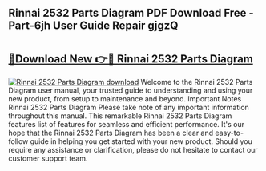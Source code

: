 ## Rinnai 2532 Parts Diagram PDF Download Free - Part-6jh User Guide Repair gjgzQ

# <h2><a href="http://dftd2k.blite.top/?on=Rinnai+2532+Parts+Diagram">🔗Download New 👉🔴 Rinnai 2532 Parts Diagram</a></h2>

[![Rinnai 2532 Parts Diagram download](https://i.imgur.com/lujVjoI.png)](http://dftd2k.blite.top/?on=Rinnai+2532+Parts+Diagram)
Welcome to the Rinnai 2532 Parts Diagram user manual, your trusted guide to understanding and using your new product, from setup to maintenance and beyond. Important Notes Rinnai 2532 Parts Diagram Please take note of any important information throughout this manual. This remarkable Rinnai 2532 Parts Diagram features list of features for seamless and efficient performance. It's our hope that the Rinnai 2532 Parts Diagram has been a clear and easy-to-follow guide in helping you get started with your new product. Should you require any assistance or clarification, please do not hesitate to contact our customer support team.

